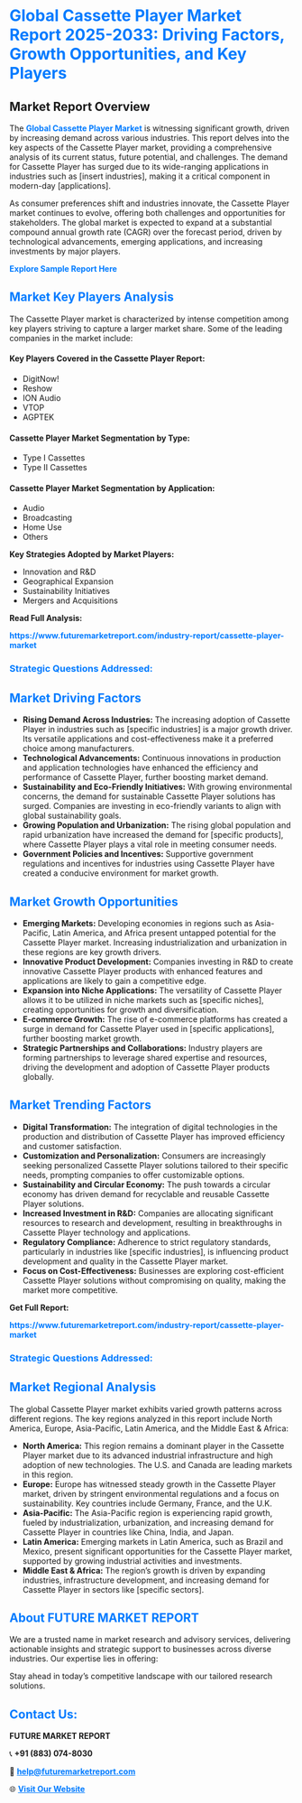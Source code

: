 <h1 style="color: #007BFF;">Global Cassette Player Market Report 2025-2033: Driving Factors, Growth Opportunities, and Key Players</h1>

<section id="overview">
<h2>Market Report Overview</h2>
<p>The <a href="https://www.futuremarketreport.com/industry-report/cassette-player-market" style="color: #007BFF; text-decoration: none;"><strong>Global Cassette Player Market</strong></a> is witnessing significant growth, driven by increasing demand across various industries. This report delves into the key aspects of the Cassette Player market, providing a comprehensive analysis of its current status, future potential, and challenges. The demand for Cassette Player has surged due to its wide-ranging applications in industries such as [insert industries], making it a critical component in modern-day [applications].</p>
<p>As consumer preferences shift and industries innovate, the Cassette Player market continues to evolve, offering both challenges and opportunities for stakeholders. The global market is expected to expand at a substantial compound annual growth rate (CAGR) over the forecast period, driven by technological advancements, emerging applications, and increasing investments by major players.</p>
</section>

<section id="overview">
<p><a href="https://www.futuremarketreport.com/request-sample/reportId=57420" style="color: #007BFF; text-decoration: none;"><strong>Explore Sample Report Here</strong></a></p>
</section>

<section id="key-players">
<h2 style="color: #007BFF;">Market Key Players Analysis</h2>
<p>The Cassette Player market is characterized by intense competition among key players striving to capture a larger market share. Some of the leading companies in the market include:</p>
<h4>Key Players Covered in the Cassette Player Report:</h4>
<ul><li>DigitNow!</li><li>Reshow</li><li>ION Audio</li><li>VTOP</li><li>AGPTEK</li></ul>
<h4>Cassette Player Market Segmentation by Type:</h4>
<ul><li>Type I Cassettes</li><li>Type II Cassettes</li></ul>

<h4>Cassette Player Market Segmentation by Application:</h4>
<ul><li>Audio</li><li>Broadcasting</li><li>Home Use</li><li>Others</li></ul>
<p><strong>Key Strategies Adopted by Market Players:</strong></p>
<ul>
<li>Innovation and R&D</li>
<li>Geographical Expansion</li>
<li>Sustainability Initiatives</li>
<li>Mergers and Acquisitions</li>
</ul>
</section>

<section>
<p><strong>Read Full Analysis: </strong></p><a href="https://www.futuremarketreport.com/industry-report/cassette-player-market" style="color: #007BFF; text-decoration: none;"><strong>https://www.futuremarketreport.com/industry-report/cassette-player-market</strong></a>
<h3 style="color: #007BFF;">Strategic Questions Addressed:</h3>
</section>

<section id="driving-factors">
<h2 style="color: #007BFF;">Market Driving Factors</h2>
<ul>
<li><strong>Rising Demand Across Industries:</strong> The increasing adoption of Cassette Player in industries such as [specific industries] is a major growth driver. Its versatile applications and cost-effectiveness make it a preferred choice among manufacturers.</li>
<li><strong>Technological Advancements:</strong> Continuous innovations in production and application technologies have enhanced the efficiency and performance of Cassette Player, further boosting market demand.</li>
<li><strong>Sustainability and Eco-Friendly Initiatives:</strong> With growing environmental concerns, the demand for sustainable Cassette Player solutions has surged. Companies are investing in eco-friendly variants to align with global sustainability goals.</li>
<li><strong>Growing Population and Urbanization:</strong> The rising global population and rapid urbanization have increased the demand for [specific products], where Cassette Player plays a vital role in meeting consumer needs.</li>
<li><strong>Government Policies and Incentives:</strong> Supportive government regulations and incentives for industries using Cassette Player have created a conducive environment for market growth.</li>
</ul>
</section>

<section id="growth-opportunities">
<h2 style="color: #007BFF;">Market Growth Opportunities</h2>
<ul>
<li><strong>Emerging Markets:</strong> Developing economies in regions such as Asia-Pacific, Latin America, and Africa present untapped potential for the Cassette Player market. Increasing industrialization and urbanization in these regions are key growth drivers.</li>
<li><strong>Innovative Product Development:</strong> Companies investing in R&D to create innovative Cassette Player products with enhanced features and applications are likely to gain a competitive edge.</li>
<li><strong>Expansion into Niche Applications:</strong> The versatility of Cassette Player allows it to be utilized in niche markets such as [specific niches], creating opportunities for growth and diversification.</li>
<li><strong>E-commerce Growth:</strong> The rise of e-commerce platforms has created a surge in demand for Cassette Player used in [specific applications], further boosting market growth.</li>
<li><strong>Strategic Partnerships and Collaborations:</strong> Industry players are forming partnerships to leverage shared expertise and resources, driving the development and adoption of Cassette Player products globally.</li>
</ul>
</section>

<section id="trending-factors">
<h2 style="color: #007BFF;">Market Trending Factors</h2>
<ul>
<li><strong>Digital Transformation:</strong> The integration of digital technologies in the production and distribution of Cassette Player has improved efficiency and customer satisfaction.</li>
<li><strong>Customization and Personalization:</strong> Consumers are increasingly seeking personalized Cassette Player solutions tailored to their specific needs, prompting companies to offer customizable options.</li>
<li><strong>Sustainability and Circular Economy:</strong> The push towards a circular economy has driven demand for recyclable and reusable Cassette Player solutions.</li>
<li><strong>Increased Investment in R&D:</strong> Companies are allocating significant resources to research and development, resulting in breakthroughs in Cassette Player technology and applications.</li>
<li><strong>Regulatory Compliance:</strong> Adherence to strict regulatory standards, particularly in industries like [specific industries], is influencing product development and quality in the Cassette Player market.</li>
<li><strong>Focus on Cost-Effectiveness:</strong> Businesses are exploring cost-efficient Cassette Player solutions without compromising on quality, making the market more competitive.</li>
</ul>
</section>

<section>
<p><strong>Get Full Report: </strong></p><a href="https://www.futuremarketreport.com/industry-report/cassette-player-market" style="color: #007BFF; text-decoration: none;"><strong>https://www.futuremarketreport.com/industry-report/cassette-player-market</strong></a>
<h3 style="color: #007BFF;">Strategic Questions Addressed:</h3>
</section>


<section id="regional-analysis">
<h2 style="color: #007BFF;">Market Regional Analysis</h2>
<p>The global Cassette Player market exhibits varied growth patterns across different regions. The key regions analyzed in this report include North America, Europe, Asia-Pacific, Latin America, and the Middle East & Africa:</p>
<ul>
<li><strong>North America:</strong> This region remains a dominant player in the Cassette Player market due to its advanced industrial infrastructure and high adoption of new technologies. The U.S. and Canada are leading markets in this region.</li>
<li><strong>Europe:</strong> Europe has witnessed steady growth in the Cassette Player market, driven by stringent environmental regulations and a focus on sustainability. Key countries include Germany, France, and the U.K.</li>
<li><strong>Asia-Pacific:</strong> The Asia-Pacific region is experiencing rapid growth, fueled by industrialization, urbanization, and increasing demand for Cassette Player in countries like China, India, and Japan.</li>
<li><strong>Latin America:</strong> Emerging markets in Latin America, such as Brazil and Mexico, present significant opportunities for the Cassette Player market, supported by growing industrial activities and investments.</li>
<li><strong>Middle East & Africa:</strong> The region’s growth is driven by expanding industries, infrastructure development, and increasing demand for Cassette Player in sectors like [specific sectors].</li>
</ul>
</section>

<footer>
<h2 style="color: #007BFF;">About FUTURE MARKET REPORT</h2>
<p>We are a trusted name in market research and advisory services, delivering actionable insights and strategic support to businesses across diverse industries. Our expertise lies in offering:</p>

<p>Stay ahead in today’s competitive landscape with our tailored research solutions.</p>

<h2 style="color: #007BFF;">Contact Us:</h2>
<p><strong>FUTURE MARKET REPORT</strong></p>
<p>📞 <strong>+91 (883) 074-8030</strong></p>
<p>📧 <strong><a href="mailto:help@futuremarketreport.com" style="color: #007BFF;">help@futuremarketreport.com</a></strong></p>
<p>🌐 <strong><a href="https://www.futuremarketreport.com/" style="color: #007BFF;">Visit Our Website</a></strong></p>
</footer>
